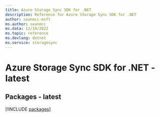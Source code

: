 ```yaml
---
title: Azure Storage Sync SDK for .NET
description: Reference for Azure Storage Sync SDK for .NET
author: seanmcc-msft
ms.author: seanmcc
ms.data: 12/19/2022
ms.topic: reference
ms.devlang: dotnet
ms.service: storagesync
---
```

# Azure Storage Sync SDK for .NET - latest
## Packages - latest
[!INCLUDE [packages](storage-sync-index.md)]